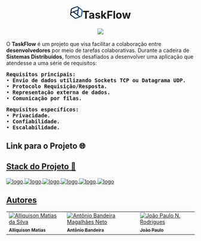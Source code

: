 <div style="text-align: center;"><h1 align="center"><img src="Front-End/assets/img/logoReadme.png" alt="logo" width="33" height="33">TaskFlow</h1>
<p align="center">
<img src="http://img.shields.io/static/v1?label=STATUS&message=EM%20DESENVOLVIMENTO&color=GREEN&style=for-the-badge"/>
</p>
</div>
O <b>TaskFlow</b> é um projeto que visa facilitar a colaboração entre <b>desenvolvedores</b> por meio de tarefas colaborativas. Durante a cadeira de <b>Sistemas Distribuídos</b>, fomos desafiados a desenvolver uma aplicação que atendesse a uma série de requisitos:
<pre>
<b>Requisitos principais:</b>
&#x2022 <b>Envio de dados utilizando Sockets TCP ou Datagrama UDP.</b>
&#x2022 <b>Protocolo Requisição/Resposta.</b>
&#x2022 <b>Representação externa de dados.</b>
&#x2022 <b>Comunicação por filas.</b>
</pre>
<pre>
<b>Requisitos específicos:</b>
&#x2022 <b>Privacidade.</b>
&#x2022 <b>Confiabilidade.</b>
&#x2022 <b>Escalabilidade.</b>
</pre>
<h2>Link para o Projeto 🌐</h2>
<div style="display: inline_block">
<a href="https://ally-matias.github.io/task-flow/">
</div>
<h2>Stack do Projeto 🚀</h2>
<div style="display: inline_block">
<img align="center" alt="logo" height="45" width="45" src="https://cdn.jsdelivr.net/gh/devicons/devicon/icons/html5/html5-plain.svg" />
<img align="center" alt="logo" height="45" width="45" src="https://cdn.jsdelivr.net/gh/devicons/devicon/icons/css3/css3-plain.svg" />
<img align="center" alt="logo" height="45" width="45" src="https://cdn.jsdelivr.net/gh/devicons/devicon/icons/javascript/javascript-plain.svg" />
<img align="center" alt="logo" height="45" width="45" src="https://cdn.jsdelivr.net/gh/devicons/devicon/icons/nodejs/nodejs-original.svg"/>
<img align="center" alt="logo" height="45" width="45" src="https://cdn.jsdelivr.net/gh/devicons/devicon/icons/express/express-original.svg"/>
<img align="center" alt="logo" height="45" width="45" src="https://cdn.jsdelivr.net/gh/devicons/devicon/icons/mongodb/mongodb-original-wordmark.svg"/>
</div>
<h2>Autores</h2>
<div>
<table>
  <tr>
    <td>
      <a href="https://github.com/Ally-Matias">
        <img src="https://avatars.githubusercontent.com/u/98532868?v=4" alt="Alliquison Matias da Silva" width="100px">
        <br>
        <sub><b>Alliquison Matias</b></sub>
      </a>
    </td>
    <td>
      <a href="https://github.com/bandeirapk">
        <img src="https://avatars.githubusercontent.com/u/85970097?v=4" alt="Antônio Bandeira Magalhães Neto" width="100px">
        <br>
        <sub><b>Antônio Bandeira</b></sub>
      </a>
    </td>
    <td>
      <a href="https://github.com/joaopaulonr">
        <img src="https://avatars.githubusercontent.com/u/106177735?v=4" alt="João Paulo N. Rodrigues" width="100px">
        <br>
        <sub><b>João Paulo</b></sub>
      </a>
    </td>
  </tr>
</table>
</div>